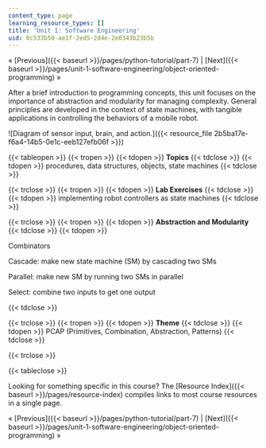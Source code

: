 ```yaml
---
content_type: page
learning_resource_types: []
title: 'Unit 1: Software Engineering'
uid: 0c533b50-ae1f-2ed5-2d4e-2e0343b23b5b
---
```


« [Previous]({{< baseurl >}}/pages/python-tutorial/part-7) | [Next]({{< baseurl >}}/pages/unit-1-software-engineering/object-oriented-programming) »

After a brief introduction to programming concepts, this unit focuses on the importance of abstraction and modularity for managing complexity. General principles are developed in the context of state machines, with tangible applications in controlling the behaviors of a mobile robot.

![Diagram of sensor input, brain, and action.]({{< resource_file 2b5ba17e-f6a4-14b5-0e1c-eeb127efb06f >}})

{{< tableopen >}}
{{< tropen >}}
{{< tdopen >}}
**Topics**
{{< tdclose >}}
{{< tdopen >}}
procedures, data structures, objects, state machines
{{< tdclose >}}

{{< trclose >}}
{{< tropen >}}
{{< tdopen >}}
**Lab Exercises**
{{< tdclose >}}
{{< tdopen >}}
implementing robot controllers as state machines
{{< tdclose >}}

{{< trclose >}}
{{< tropen >}}
{{< tdopen >}}
**Abstraction and Modularity**
{{< tdclose >}}
{{< tdopen >}}


Combinators

Cascade: make new state machine (SM) by cascading two SMs

Parallel: make new SM by running two SMs in parallel

Select: combine two inputs to get one output


{{< tdclose >}}

{{< trclose >}}
{{< tropen >}}
{{< tdopen >}}
**Theme**
{{< tdclose >}}
{{< tdopen >}}
PCAP (Primitives, Combination, Abstraction, Patterns)
{{< tdclose >}}

{{< trclose >}}

{{< tableclose >}}

Looking for something specific in this course? The [Resource Index]({{< baseurl >}}/pages/resource-index) compiles links to most course resources in a single page.

« [Previous]({{< baseurl >}}/pages/python-tutorial/part-7) | [Next]({{< baseurl >}}/pages/unit-1-software-engineering/object-oriented-programming) »